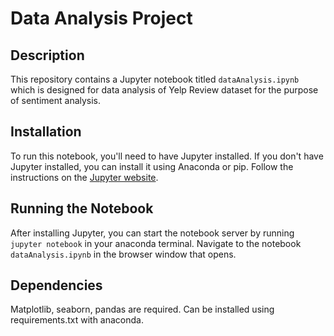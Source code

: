 # Data Analysis Project

## Description
This repository contains a Jupyter notebook titled `dataAnalysis.ipynb` which is designed for data analysis of Yelp Review dataset for the purpose of sentiment analysis. 

## Installation
To run this notebook, you'll need to have Jupyter installed. If you don't have Jupyter installed, you can install it using Anaconda or pip. Follow the instructions on the [Jupyter website](https://jupyter.org/install).

## Running the Notebook
After installing Jupyter, you can start the notebook server by running `jupyter notebook` in your anaconda terminal. Navigate to the notebook `dataAnalysis.ipynb` in the browser window that opens.

## Dependencies
Matplotlib, seaborn, pandas are required. Can be installed using requirements.txt with anaconda.

